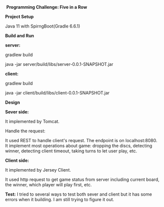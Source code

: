 ​                                       **Programming Challenge: Five in a Row**

**Project Setup**

Java 11 with SpirngBoot(Gradle 6.6.1)

**Build and Run**

**server:**

gradlew build   

java -jar server/build/libs/server-0.0.1-SNAPSHOT.jar

**client:**

gradlew build   

java -jar client/build/libs/client-0.0.1-SNAPSHOT.jar

**Design**

**Sever side:** 

It implemented by Tomcat. 

Handle the request:

It used REST to handle client's request. The endpoint is on localhost:8080.  It implement most operations about game: dropping the discs, detecting winner, detecting client timeout, taking turns to let user play, etc.

**Client side:**

It implemented by Jersey Client.

It used http request to get game status from server including current board, the winner, which player will play first, etc.



**Test:**
I tried to several ways to test both sever and client but it has some errors when it building. I am still trying to figure it out.

